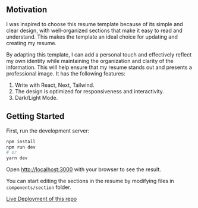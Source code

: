 
## Motivation

I was inspired to choose this resume template because of its simple and clear design, with well-organized sections that make it easy to read and understand. This makes the template an ideal choice for updating and creating my resume.

By adapting this template, I can add a personal touch and effectively reflect my own identity while maintaining the organization and clarity of the information. This will help ensure that my resume stands out and presents a professional image.
It has the following features:

1.  Write with React, Next, Tailwind.
2.  The design is optimized for responsiveness and interactivity.
3.  Dark/Light Mode.

## Getting Started

First, run the development server:

```bash
npm install
npm run dev
# or
yarn dev
```

Open [http://localhost:3000](http://localhost:3000) with your browser to see the result.

You can start editing the sections in the resume by modifying files in `components/section` folder.

[Live Deployment of this repo](https://resume-napat.vercel.app/)

